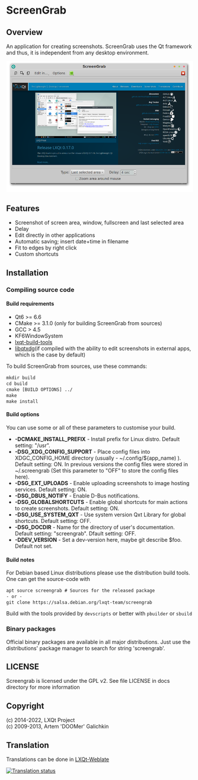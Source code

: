 # ScreenGrab

## Overview

An application for creating screenshots. ScreenGrab uses the Qt framework and thus,
it is independent from any desktop environment.

![ScreenGrab](screengrab.png)

## Features

* Screenshot of screen area, window, fullscreen and last selected area
* Delay
* Edit directly in other applications
* Automatic saving; insert date+time in filename
* Fit to edges by right click
* Custom shortcuts

## Installation

### Compiling source code

#### Build requirements

 * Qt6 >= 6.6
 * CMake >= 3.1.0 (only for building ScreenGrab from sources)
 * GCC > 4.5
 * KF6WindowSystem
 * [lxqt-build-tools](https://github.com/lxqt/lxqt-build-tools)
 * [libqtxdg](https://github.com/lxqt/libqtxdg/)(if compiled with the ability to edit screenshots in external apps, which is the case by default)

To build ScreenGrab from sources, use these commands:

	mkdir build
	cd build
	cmake [BUILD OPTIONS] ../
	make
	make install

#### Build options

You can use some or all of these parameters to customise your build.

 * **-DCMAKE_INSTALL_PREFIX** - Install prefix for Linux distro. Default setting: "/usr".
 * **-DSG_XDG_CONFIG_SUPPORT** - Place config files into XDGC_CONFIG_HOME directory
(usually - ~/.config/${app_name) ). Default setting: ON. In previous versions the
config files were stored in ~/.screengrab (Set this parameter to "OFF" to store the config files here).
 * **-DSG_EXT_UPLOADS** - Enable uploading screenshots to image hosting services. Default setting: ON.
 * **-DSG_DBUS_NOTIFY** - Enable D-Bus notifications.
 * **-DSG_GLOBALSHORTCUTS** - Enable global shortcuts for main actions to create screenshots. Default setting: ON.
 * **-DSG_USE_SYSTEM_QXT** - Use system version Qxt Library for global shortcuts. Default setting: OFF.
 * **-DSG_DOCDIR** - Name for the directory of user's documentation. Default setting:  "screengrab".
Dfault setting: OFF.
 * **-DDEV_VERSION** - Set a dev-version here, maybe git describe $foo. Default not set.

#### Build notes

For Debian based Linux distributions please use the distribution build tools. One can get the source-code with
```
apt source screengrab # Sources for the released package
- or -
git clone https://salsa.debian.org/lxqt-team/screengrab
```
Build with the tools provided by `devscripts` or better with `pbuilder` or `sbuild`

### Binary packages

Official binary packages are available in all major distributions. Just use the distributions'
package manager to search for string 'screengrab'.

## LICENSE

Screengrab is licensed under the GPL v2. See file LICENSE in docs directory for more information


## Copyright

(c) 2014-2022, LXQt Project  
(c) 2009-2013, Artem 'DOOMer' Galichkin

## Translation

Translations can be done in [LXQt-Weblate](https://translate.lxqt-project.org/projects/lxqt-desktop/screengrab/)

<a href="https://translate.lxqt-project.org/projects/lxqt-desktop/screengrab/">
<img src="https://translate.lxqt-project.org/widgets/lxqt-desktop/-/screengrab/multi-auto.svg" alt="Translation status" />
</a>

